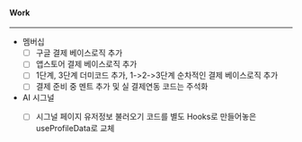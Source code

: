 #### Work
---
- 멤버십 
	- [ ] 구글 결제 베이스로직 추가 
	- [ ] 앱스토어 결제 베이스로직 추가 
	- [ ] 1단계, 3단계 더미코드 추가, 1->2->3단계 순차적인 결제 베이스로직 추가
	- [ ] 결제 준비 중 멘트 추가 및 실 결제연동 코드는 주석화

- AI 시그널 
	- [ ] 시그널 페이지 유저정보 불러오기 코드를 별도 Hooks로 만들어놓은 useProfileData로 교체

